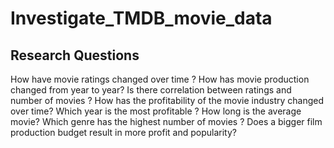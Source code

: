 # Investigate_TMDB_movie_data

## Research Questions

How have movie ratings changed over time ?
How has movie production changed from year to year? Is there correlation between ratings and number of movies ?
How has the profitability of the movie industry changed over time? Which year is the most profitable ?
How long is the average movie?
Which genre has the highest number of movies ?
Does a bigger film production budget result in more profit and popularity?
